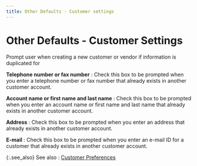 ```yaml
---
title: Other Defaults - Customer settings
---
```


# Other Defaults - Customer Settings


Prompt user when creating a new customer or vendor if  information is duplicated for


**Telephone number or fax number**
: Check this box to be prompted when you enter a telephone  number or fax number that already exists in another customer account.


**Account name or first name and last name**
: Check this box to be prompted when you enter an  account name or first name and last name that already exists in another  customer account.


**Address**
: Check this box to be prompted when you enter an  address that already exists in another customer account.


**E-mail**
: Check this box to be prompted when you enter an  e-mail ID for a customer that already exists in another customer account.


{:.see_also}
See also
: [Customer Preferences]({{site.mc_baseurl}}/customer-preferences/customer_preferences.html)
